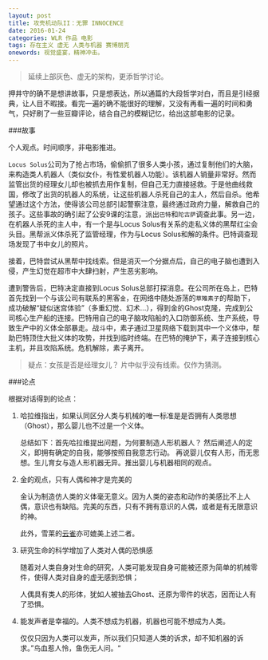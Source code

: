 ```yaml
---
layout: post
title: 攻壳机动队II：无罪 INNOCENCE
date: 2016-01-24
categories: WLR 作品 电影
tags: 存在主义 虚无 人类与机器 赛博朋克
onewords: 视觉盛宴，精神冲击。
---
```

> 延续上部灰色、虚无的架构，更添哲学讨论。

押井守的确不是想讲故事，只是想表达，所以通篇的大段哲学对白，而且是引经据典，让人目不暇接。看完一遍的确不能很好的理解，又没有再看一遍的时间和勇气，只好刷了一些豆瓣评论，结合自己的模糊记忆，给出这部电影的记录。

###故事

个人观点。时间顺序，非电影推进。

`Locus Solus`公司为了抢占市场，偷偷抓了很多人类小孩，通过复制他们的大脑，来构造类人机器人（类似女仆，有性爱机器人功能）。该机器人销量非常好。然而监管出货的经理女儿却也被抓去用作复制，但自己无力直接拯救。于是他曲线救国，修改了出货的机器人的系统，让这些机器人杀死自己的主人，然后自杀。他希望通过这个方法，使得该公司总部引起警察注意，最终通过政府力量，解救自己的孩子。这些事故的确引起了公安9课的注意，派出`巴特`和`陀古萨`调查此事。另一边，在机器人杀死的主人中，有一个是与Locus Solus有关系的走私义体的黑帮红尘会头目。黑帮派义体杀死了监管经理，作为与Locus Solus和解的条件。巴特调查现场发现了书中女儿的照片。

接着，巴特尝试从黑帮中找线索。但是消灭一个分据点后，自己的电子脑也遭到入侵，产生幻觉在超市中大肆扫射，产生恶劣影响。

遭到警告后，巴特决定直接到Locus Solus总部打探消息。在公司所在岛上，巴特首先找到一个与该公司有联系的黑客`金`，在网络中随处游荡的`草雉素子`的帮助下，成功破解“疑似迷宫体验”（多重幻觉、幻术...），得到金的Ghost克隆，完成到公司核心生产船的连接。巴特用自己的电子脑攻陷船的入口防御系统、生产系统，导致生产中的义体全部暴走。战斗中，素子通过卫星网络下载到其中一个义体中，帮助巴特顶住大批义体的攻势，并找到临时终端。在巴特的掩护下，素子连接到核心主机，并且攻陷系统。危机解除，素子离开。

> 疑点：女孩是否是经理女儿？ 片中似乎没有线索。仅作为猜测。

###论点

根据对话得到的论点：

1. 哈拉维指出，如果认同区分人类与机械的唯一标准是是否拥有人类思想（Ghost），那么婴儿也不过是一个义体。

    总结如下：首先哈拉维提出问题，为何要制造人形机器人？ 然后阐述人的定义，即拥有确定的自我，能够按照自我意志行动。 再说婴儿仅有人形，而无思想。生儿育女与造人形机器无异。推出婴儿与机器相同的观点。

2. 金的观点，只有人偶和神才是完美的
    
    金认为制造仿人类的义体毫无意义。因为人类的姿态和动作的美感比不上人偶，意识也有缺陷。完美的东西，只有不拥有意识的人偶，或者是有无限意识的神。

    此外，雪莱的[云雀](http://baike.baidu.com/view/1275418.htm)亦可媲美上述二者。

3. 研究生命的科学增加了人类对人偶的恐惧感

    随着对人类自身对生命的研究，人类可能发现自身可能被还原为简单的机械零件，使得人类对自身的虚无感到恐惧；

    人偶具有类人的形体，犹如人被抽去Ghost、还原为零件的状态，因而让人有了恐惧。

4. 能发声者是幸福的。人类不想成为机器，机器也可能不想成为人类。

    仅仅只因为人类可以发声，所以我们只知道人类的诉求，却不知机器的诉求。”鸟血惹人怜，鱼伤无人问。“
